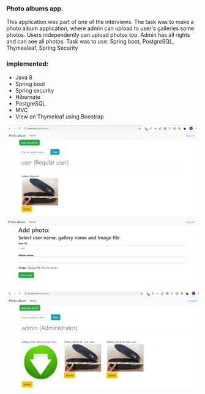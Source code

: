 ### Photo albums app.
This application was part of one of the interviews.
The task was to make a photo album application, where admin can upload to user's galleries some photos. Users independently can upload photos too.
Admin has all rights and can see all photos.
Task was to use: Spring boot, PostgreSQL, Thymealeaf, Spring Security


### Implemented:
- Java 8
- Spring boot
- Spring security
- Hibernate
- PostgreSQL
- MVC
- View on Thymeleaf using Boostrap


![Alt text](/screenshots/1.PNG?raw=true)
![Alt text](/screenshots/2.PNG?raw=true)
![Alt text](/screenshots/3.PNG?raw=true)